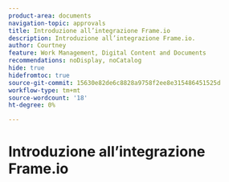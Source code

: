 ```yaml
---
product-area: documents
navigation-topic: approvals
title: Introduzione all’integrazione Frame.io
description: Introduzione all’integrazione Frame.io.
author: Courtney
feature: Work Management, Digital Content and Documents
recommendations: noDisplay, noCatalog
hide: true
hidefromtoc: true
source-git-commit: 15630e82de6c8828a9758f2ee8e315486451525d
workflow-type: tm+mt
source-wordcount: '18'
ht-degree: 0%

---
```



# Introduzione all’integrazione Frame.io
